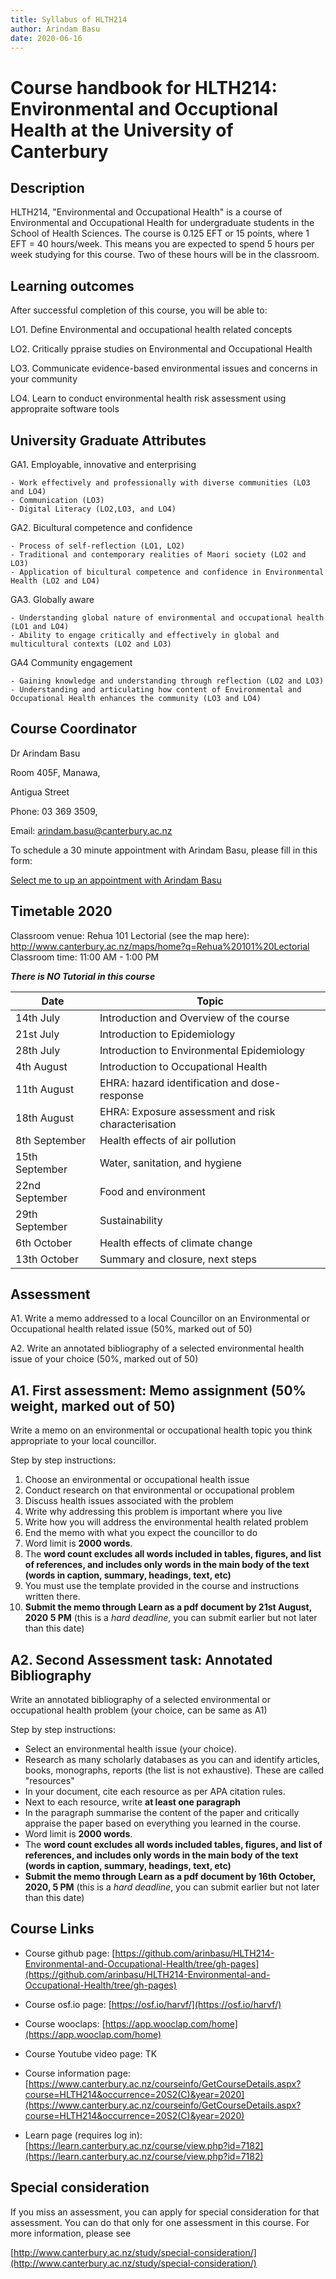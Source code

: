```yaml
---
title: Syllabus of HLTH214
author: Arindam Basu
date: 2020-06-16
---
```


# Course handbook for HLTH214: Environmental and Occuptional Health at the University of Canterbury
 

## Description

HLTH214, "Environmental and Occupational Health" is a course of Environmental and Occupational Health for undergraduate students in the School of Health Sciences. 
The course is 0.125 EFT or 15 points, where 1 EFT = 40 hours/week. 
This means you are expected to spend 5 hours per week studying for this course. Two of these hours will be in the classroom. 

## Learning outcomes

After successful completion of this course, you will be able to:

LO1. Define Environmental and occupational health related concepts

LO2. Critically ppraise studies on Environmental and Occupational Health

LO3. Communicate evidence-based environmental issues and concerns in your community

LO4. Learn to conduct environmental health risk assessment using appropraite software tools

## University Graduate Attributes

GA1. Employable, innovative and enterprising

    - Work effectively and professionally with diverse communities (LO3 and LO4)
    - Communication (LO3)
    - Digital Literacy (LO2,LO3, and LO4)
    
GA2. Bicultural competence and confidence

    - Process of self-reflection (LO1, LO2)
    - Traditional and contemporary realities of Maori society (LO2 and LO3)
    - Application of bicultural competence and confidence in Environmental Health (LO2 and LO4)
    
GA3. Globally aware

    - Understanding global nature of environmental and occupational health (LO1 and LO4)
    - Ability to engage critically and effectively in global and multicultural contexts (LO2 and LO3)
    
GA4 Community engagement

    - Gaining knowledge and understanding through reflection (LO2 and LO3)
    - Understanding and articulating how content of Environmental and Occupational Health enhances the community (LO3 and LO4)

## Course Coordinator
Dr Arindam Basu

Room 405F, Manawa,

Antigua Street

Phone: 03 369 3509,

Email: [arindam.basu@canterbury.ac.nz](mailto:arindam.basu@canterbury.ac.nz)

To schedule a 30 minute appointment with Arindam Basu, please fill in this form: 

[Select me to up an appointment with Arindam Basu](https://calendly.com/arin-basu/30min)

## Timetable 2020

Classroom venue: Rehua 101 Lectorial (see the map here): 
http://www.canterbury.ac.nz/maps/home?q=Rehua%20101%20Lectorial
Classroom time: 11:00 AM - 1:00 PM


**_There is NO Tutorial in this course_** 

| **Date**          | **Topic**                                           |
| ----------------- | --------------------------------------------------- |
| 14th July         | Introduction and Overview of the course             |
| 21st July         | Introduction to Epidemiology                        |
| 28th July         | Introduction to Environmental Epidemiology          |
| 4th August        | Introduction to Occupational Health                 |
| 11th August       | EHRA: hazard identification and dose-response       |
| 18th August       | EHRA: Exposure assessment and risk characterisation |
| 8th September     | Health effects of air pollution                     |
| 15th September    | Water, sanitation, and hygiene                      |
| 22nd September    | Food and environment                                |
| 29th September    | Sustainability                                      |
| 6th October       | Health effects of climate change                    |
| 13th October      | Summary and closure, next steps                     |

## Assessment

A1. Write a memo addressed to a local Councillor on an Environmental or Occupational health related issue (50%, marked out of 50)

A2. Write an annotated bibliography of a selected environmental health issue of your choice (50%, marked out of 50)

## A1. First assessment: Memo assignment (50% weight, marked out of 50) 
Write a memo on an environmental or occupational health topic you think appropriate to your local councillor.

Step by step instructions:
1. Choose an environmental or occupational health issue
2. Conduct research on that environmental or occupational problem
3. Discuss health issues associated with the problem
4. Write why addressing this problem is important where you live
5. Write how you will address the environmental health related problem
6. End the memo with what you expect the councillor to do
7. Word limit is **2000 words**. 
8. The **word count excludes all words included in tables, figures, and list of references, and includes only words in the main body of the text (words in caption, summary, headings, text, etc)**
9. You must use the template provided in the course and instructions written there.
10. **Submit the memo through Learn as a pdf document by 21st August, 2020 5 PM** (this is a _hard deadline_, you can submit earlier but not later than this date)

## A2. Second Assessment task: Annotated Bibliography
Write an annotated bibliography of a selected environmental or occupational health problem (your choice, can be same as A1)

Step by step instructions:
- Select an environmental health issue (your choice). 
- Research as many scholarly databases as you can and identify articles, books, monographs, reports (the list is not exhaustive). These are called "resources"
- In your document, cite each resource as per APA citation rules.
- Next to each resource, write **at least one paragraph**
- In the paragraph summarise the content of the paper and critically appraise the paper based on everything you learned in the course. 
- Word limit is **2000 words**. 
- The **word count excludes all words included tables, figures, and list of references, and includes only words in the main body of the text (words in caption, summary, headings, text, etc)**
- **Submit the memo through Learn as a pdf document by 16th October, 2020, 5 PM** (this is a _hard deadline_, you can submit earlier but not later than this date)

## Course Links

- Course github page: [https://github.com/arinbasu/HLTH214-Environmental-and-Occupational-Health/tree/gh-pages](https://github.com/arinbasu/HLTH214-Environmental-and-Occupational-Health/tree/gh-pages)

- Course osf.io page: [https://osf.io/harvf/](https://osf.io/harvf/)

- Course wooclaps: [https://app.wooclap.com/home](https://app.wooclap.com/home)

- Course Youtube video page: TK
- Course information page: [https://www.canterbury.ac.nz/courseinfo/GetCourseDetails.aspx?course=HLTH214&occurrence=20S2(C)&year=2020](https://www.canterbury.ac.nz/courseinfo/GetCourseDetails.aspx?course=HLTH214&occurrence=20S2(C)&year=2020)

- Learn page (requires log in): [https://learn.canterbury.ac.nz/course/view.php?id=7182](https://learn.canterbury.ac.nz/course/view.php?id=7182)



## Special consideration
If you miss an assessment, you can apply for special consideration for that assessment. You can do that only for one assessment in this course. For more information, please see 

[http://www.canterbury.ac.nz/study/special-consideration/](http://www.canterbury.ac.nz/study/special-consideration/)
